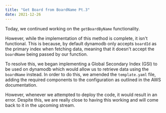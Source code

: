 ```yaml
---
title: "Get Board from BoardName Pt.3"
date: 2021-12-26
---
```


Today, we continued working on the `getBoardByName` functionality.

However, while the implementation of this method is complete, it isn't functional. This is because, by default dynamodb only accepts `boardId` as the primary index when fetching data, meaning that it doesn't accept the `boardName` being passed by our function.

To resolve this, we began implementing a Global Secondary Index (GSI) to be used on dynamodb which would allow us to retrieve data using the `boardName` instead. In order to do this, we amended the `template.yaml` file, adding the required components to the configuration as outlined in the AWS documentation. 

However, whenever we attempted to deploy the code, it would result in an error. Despite this, we are really close to having this working and will come back to it in the upcoming stream.